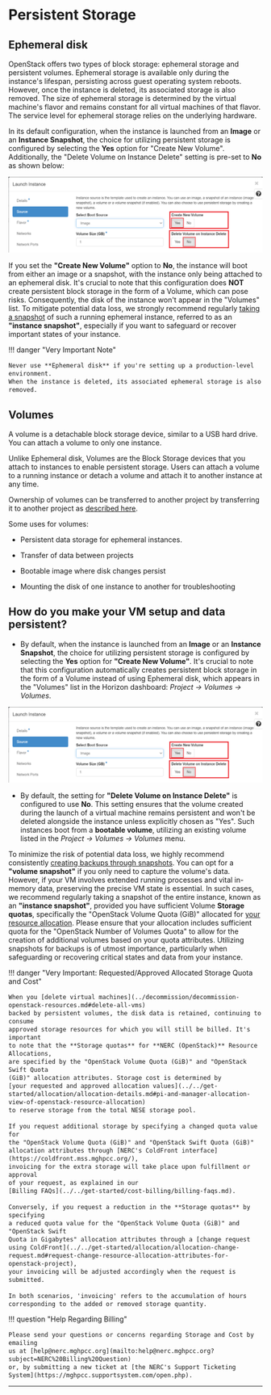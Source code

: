 # Persistent Storage

## Ephemeral disk

OpenStack offers two types of block storage: ephemeral storage and persistent volumes.
Ephemeral storage is available only during the instance's lifespan, persisting
across guest operating system reboots. However, once the instance is deleted,
its associated storage is also removed. The size of ephemeral storage is determined
by the virtual machine's flavor and remains constant for all virtual machines of
that flavor. The service level for ephemeral storage relies on the underlying hardware.

In its default configuration, when the instance is launched from an **Image** or
an **Instance Snapshot**, the choice for utilizing persistent storage is configured
by selecting the **Yes** option for "Create New Volume". Additionally, the "Delete
Volume on Instance Delete" setting is pre-set to **No** as shown below:

![Instance Persistent Storage Option](images/instance-persistent-storage-option.png)

If you set the **"Create New Volume"** option to **No**, the instance will boot
from either an image or a snapshot, with the instance only being attached to an
ephemeral disk. It's crucial to note that this configuration does **NOT** create
persistent block storage in the form of a Volume, which can pose risks. Consequently,
the disk of the instance won't appear in the "Volumes" list. To mitigate potential
data loss, we strongly recommend regularly [taking a snapshot](../backup/backup-with-snapshots.md#create-and-use-instance-snapshots)
of such a running ephemeral instance, referred to as an **"instance snapshot"**,
especially if you want to safeguard or recover important states of your instance.

!!! danger "Very Important Note"

    Never use **Ephemeral disk** if you're setting up a production-level environment.
    When the instance is deleted, its associated ephemeral storage is also removed.

## Volumes

A volume is a detachable block storage device, similar to a USB hard drive. You
can attach a volume to only one instance.

Unlike Ephemeral disk, Volumes are the Block Storage devices that you attach to
instances to enable persistent storage. Users can attach a volume to a running
instance or detach a volume and attach it to another instance at any time.

Ownership of volumes can be transferred to another project by transferring it to
another project as [described here](../persistent-storage/transfer-a-volume.md).

Some uses for volumes:

-   Persistent data storage for ephemeral instances.

-   Transfer of data between projects

-   Bootable image where disk changes persist

-   Mounting the disk of one instance to another for troubleshooting

## How do you make your VM setup and data persistent?

-   By default, when the instance is launched from an **Image** or an
    **Instance Snapshot**, the choice for utilizing persistent storage is configured
    by selecting the **Yes** option for **"Create New Volume"**. It's crucial to
    note that this configuration automatically creates persistent block storage
    in the form of a Volume instead of using Ephemeral disk, which appears in
    the "Volumes" list in the Horizon dashboard: _Project -> Volumes -> Volumes_.

![Instance Persistent Storage Option](images/instance-persistent-storage-option.png)

-   By default, the setting for **"Delete Volume on Instance Delete"** is configured
    to use **No**. This setting ensures that the volume created during the launch
    of a virtual machine remains persistent and won't be deleted alongside the
    instance unless explicitly chosen as "Yes". Such instances boot from a
    **bootable volume**, utilizing an existing volume listed in the
    _Project -> Volumes -> Volumes_ menu.

To minimize the risk of potential data loss, we highly recommend consistently
[creating backups through snapshots](../backup/backup-with-snapshots.md).
You can opt for a **"volume snapshot"** if you only need to capture the volume's
data. However, if your VM involves extended running processes and vital
in-memory data, preserving the precise VM state is essential. In such cases,
we recommend regularly taking a snapshot of the entire instance, known as an
**"instance snapshot"**, provided you have sufficient Volume **Storage quotas**,
specifically the "OpenStack Volume Quota (GiB)" allocated for [your resource allocation](../../get-started/allocation/allocation-details.md#general-user-view-of-openstack-resource-allocation).
Please ensure that your allocation includes sufficient quota for the "OpenStack
Number of Volumes Quota" to allow for the creation of additional volumes based on
your quota attributes. Utilizing snapshots for backups is of utmost importance,
particularly when safeguarding or recovering critical states and data from your
instance.

!!! danger "Very Important: Requested/Approved Allocated Storage Quota and Cost"

    When you [delete virtual machines](../decommission/decommission-openstack-resources.md#delete-all-vms)
    backed by persistent volumes, the disk data is retained, continuing to consume
    approved storage resources for which you will still be billed. It's important
    to note that the **Storage quotas** for **NERC (OpenStack)** Resource Allocations,
    are specified by the "OpenStack Volume Quota (GiB)" and "OpenStack Swift Quota
    (GiB)" allocation attributes. Storage cost is determined by
    [your requested and approved allocation values](../../get-started/allocation/allocation-details.md#pi-and-manager-allocation-view-of-openstack-resource-allocation)
    to reserve storage from the total NESE storage pool.

    If you request additional storage by specifying a changed quota value for
    the "OpenStack Volume Quota (GiB)" and "OpenStack Swift Quota (GiB)"
    allocation attributes through [NERC's ColdFront interface](https://coldfront.mss.mghpcc.org/),
    invoicing for the extra storage will take place upon fulfillment or approval
    of your request, as explained in our
    [Billing FAQs](../../get-started/cost-billing/billing-faqs.md).

    Conversely, if you request a reduction in the **Storage quotas** by specifying
    a reduced quota value for the "OpenStack Volume Quota (GiB)" and "OpenStack Swift
    Quota in Gigabytes" allocation attributes through a [change request using ColdFront](../../get-started/allocation/allocation-change-request.md#request-change-resource-allocation-attributes-for-openstack-project),
    your invoicing will be adjusted accordingly when the request is submitted.

    In both scenarios, 'invoicing' refers to the accumulation of hours
    corresponding to the added or removed storage quantity.

!!! question "Help Regarding Billing"

    Please send your questions or concerns regarding Storage and Cost by emailing
    us at [help@nerc.mghpcc.org](mailto:help@nerc.mghpcc.org?subject=NERC%20Billing%20Question)
    or, by submitting a new ticket at [the NERC's Support Ticketing System](https://mghpcc.supportsystem.com/open.php).

---
